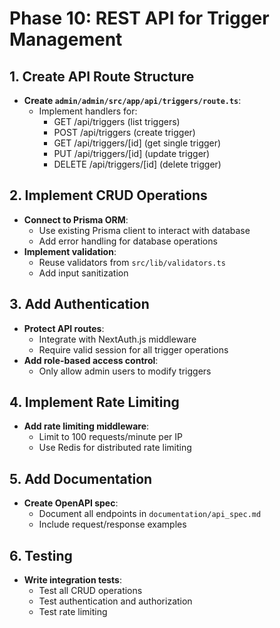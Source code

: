 # Phase 10: REST API for Trigger Management

## 1. Create API Route Structure
- **Create `admin/admin/src/app/api/triggers/route.ts`**:
  - Implement handlers for:
    - GET /api/triggers (list triggers)
    - POST /api/triggers (create trigger)
    - GET /api/triggers/[id] (get single trigger)
    - PUT /api/triggers/[id] (update trigger)
    - DELETE /api/triggers/[id] (delete trigger)

## 2. Implement CRUD Operations
- **Connect to Prisma ORM**:
  - Use existing Prisma client to interact with database
  - Add error handling for database operations
- **Implement validation**:
  - Reuse validators from `src/lib/validators.ts`
  - Add input sanitization

## 3. Add Authentication
- **Protect API routes**:
  - Integrate with NextAuth.js middleware
  - Require valid session for all trigger operations
- **Add role-based access control**:
  - Only allow admin users to modify triggers

## 4. Implement Rate Limiting
- **Add rate limiting middleware**:
  - Limit to 100 requests/minute per IP
  - Use Redis for distributed rate limiting

## 5. Add Documentation
- **Create OpenAPI spec**:
  - Document all endpoints in `documentation/api_spec.md`
  - Include request/response examples

## 6. Testing
- **Write integration tests**:
  - Test all CRUD operations
  - Test authentication and authorization
  - Test rate limiting